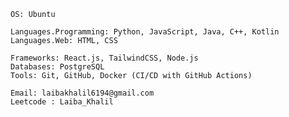 ```
OS: Ubuntu  

Languages.Programming: Python, JavaScript, Java, C++, Kotlin 
Languages.Web: HTML, CSS

Frameworks: React.js, TailwindCSS, Node.js  
Databases: PostgreSQL  
Tools: Git, GitHub, Docker (CI/CD with GitHub Actions)

Email: laibakhalil6194@gmail.com
Leetcode : Laiba_Khalil 
```

<!---
LaibaKhalil61/LaibaKhalil61 is a ✨ special ✨ repository because its `README.md` (this file) appears on your GitHub profile.
You can click the Preview link to take a look at your changes.
--->
